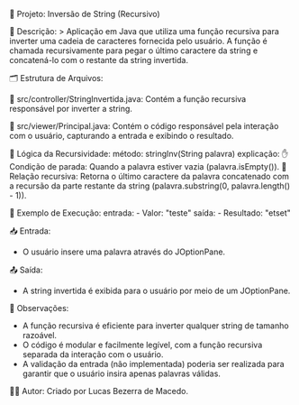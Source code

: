 📁 Projeto: Inversão de String (Recursivo)

📌 Descrição: >
  Aplicação em Java que utiliza uma função recursiva para inverter uma cadeia de caracteres fornecida pelo usuário.
  A função é chamada recursivamente para pegar o último caractere da string e concatená-lo com o restante da string invertida.

🗂️ Estrutura de Arquivos:

📄 src/controller/StringInvertida.java: 
  Contém a função recursiva responsável por inverter a string.

📄 src/viewer/Principal.java: 
  Contém o código responsável pela interação com o usuário, capturando a entrada e exibindo o resultado.

🧠 Lógica da Recursividade:
  método: stringInv(String palavra)
  explicação: 
    ✋ Condição de parada: Quando a palavra estiver vazia (palavra.isEmpty()).
    🔁 Relação recursiva: Retorna o último caractere da palavra concatenado com a recursão da parte restante da string (palavra.substring(0, palavra.length() - 1)).

💬 Exemplo de Execução: 
  entrada: 
    - Valor: "teste"
  saída:
    - Resultado: "etset"

📥 Entrada:
  - O usuário insere uma palavra através do JOptionPane.

📤 Saída:
  - A string invertida é exibida para o usuário por meio de um JOptionPane.

📌 Observações:
  - A função recursiva é eficiente para inverter qualquer string de tamanho razoável.
  - O código é modular e facilmente legível, com a função recursiva separada da interação com o usuário.
  - A validação da entrada (não implementada) poderia ser realizada para garantir que o usuário insira apenas palavras válidas.

👨‍💻 Autor: Criado por Lucas Bezerra de Macedo.
